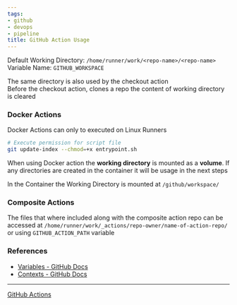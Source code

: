 ```yaml
---
tags:
- github
- devops
- pipeline
title: GitHub Action Usage
---
```


Default Working Directory: `/home/runner/work/<repo-name>/<repo-name>`  
Variable Name: `GITHUB_WORKSPACE`  

The same directory is also used by the checkout action  
Before the checkout action, clones a repo the content of working directory is cleared   

### Docker Actions

Docker Actions can only to executed on Linux Runners  

```bash
# Execute permission for script file
git update-index --chmod=+x entrypoint.sh
```

When using Docker action the **working directory** is mounted as a **volume**. If any directories are created in the container it will be usage in the next steps  

In the Container the Working Directory is mounted at `/github/workspace/`

### Composite Actions

The files that where included along with the composite action repo can be accessed at `/home/runner/work/_actions/repo-owner/name-of-action-repo/` or using `GITHUB_ACTION_PATH` variable

### References

* [Variables - GitHub Docs](https://docs.github.com/en/actions/learn-github-actions/variables)
* [Contexts - GitHub Docs](https://docs.github.com/en/actions/learn-github-actions/contexts#context-availability)

---

[GitHub Actions](github-actions.md)